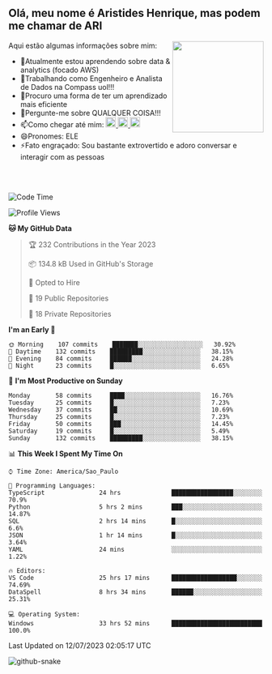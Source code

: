 ## Olá, meu nome é Aristides Henrique, mas podem me chamar de ARI

<div >
Aqui estão algumas informações sobre mim:<img align="right" height="180em" src="https://user-images.githubusercontent.com/97318481/177042589-45d62122-82a9-4a32-b3a7-87b322825b2f.png">
</div>

- 🌱Atualmente estou aprendendo sobre data & analytics (focado AWS)
- 👯Trabalhando como Engenheiro e Analista de Dados na Compass uol!!!
- 🤔Procuro uma forma de ter um aprendizado mais eficiente
- 💬Pergunte-me sobre QUALQUER COISA!!!
- 📫Como chegar até mim:
  <a href="https://www.instagram.com/aryhenry/" target="_blank">
  <img src="https://img.shields.io/badge/-Instagram-%23E4405F?style=for-the-badge&logo=instagram&logoColor=black" height="20px">
  </a>
  <a href="https://www.linkedin.com/in/aristides-henrique/" target="_blank">
  <img src="https://img.shields.io/badge/-LinkedIn-%230077B5?style=for-the-badge&logo=linkedin&logoColor=black" height="20px">
  </a> 
  <a href="mailto:arihenriqueuna@gmail.com">
  <img src="https://img.shields.io/badge/-Gmail-%23333?style=for-the-badge&logo=gmail&logoColor=white" height="20px">
  </a>
- 😄Pronomes: ELE
- ⚡Fato engraçado: Sou bastante extrovertido e adoro conversar e interagir com as pessoas
<br/>
<br/>


<!--START_SECTION:waka-->
![Code Time](http://img.shields.io/badge/Code%20Time-959%20hrs%2053%20mins-blue)

![Profile Views](http://img.shields.io/badge/Profile%20Views-65-blue)

**🐱 My GitHub Data** 

> 🏆 232 Contributions in the Year 2023
 > 
> 📦 134.8 kB Used in GitHub's Storage 
 > 
> 💼 Opted to Hire
 > 
> 📜 19 Public Repositories 
 > 
> 🔑 18 Private Repositories  
 > 
**I'm an Early 🐤** 

```text
🌞 Morning    107 commits    ███████░░░░░░░░░░░░░░░░░░   30.92% 
🌇 Daytime    132 commits    █████████░░░░░░░░░░░░░░░░   38.15% 
🌃 Evening    84 commits     ██████░░░░░░░░░░░░░░░░░░░   24.28% 
🌙 Night      23 commits     █░░░░░░░░░░░░░░░░░░░░░░░░   6.65%

```
📅 **I'm Most Productive on Sunday** 

```text
Monday       58 commits     ████░░░░░░░░░░░░░░░░░░░░░   16.76% 
Tuesday      25 commits     █░░░░░░░░░░░░░░░░░░░░░░░░   7.23% 
Wednesday    37 commits     ██░░░░░░░░░░░░░░░░░░░░░░░   10.69% 
Thursday     25 commits     █░░░░░░░░░░░░░░░░░░░░░░░░   7.23% 
Friday       50 commits     ███░░░░░░░░░░░░░░░░░░░░░░   14.45% 
Saturday     19 commits     █░░░░░░░░░░░░░░░░░░░░░░░░   5.49% 
Sunday       132 commits    █████████░░░░░░░░░░░░░░░░   38.15%

```


📊 **This Week I Spent My Time On** 

```text
⌚︎ Time Zone: America/Sao_Paulo

💬 Programming Languages: 
TypeScript               24 hrs              █████████████████░░░░░░░░   70.9% 
Python                   5 hrs 2 mins        ███░░░░░░░░░░░░░░░░░░░░░░   14.87% 
SQL                      2 hrs 14 mins       █░░░░░░░░░░░░░░░░░░░░░░░░   6.6% 
JSON                     1 hr 14 mins        █░░░░░░░░░░░░░░░░░░░░░░░░   3.64% 
YAML                     24 mins             ░░░░░░░░░░░░░░░░░░░░░░░░░   1.22%

🔥 Editors: 
VS Code                  25 hrs 17 mins      ██████████████████░░░░░░░   74.69% 
DataSpell                8 hrs 34 mins       ██████░░░░░░░░░░░░░░░░░░░   25.31%

💻 Operating System: 
Windows                  33 hrs 52 mins      █████████████████████████   100.0%

```


 Last Updated on 12/07/2023 02:05:17 UTC
<!--END_SECTION:waka-->

<img alt="github-snake" src="https://github.com/AriHenrique/AriHenrique/blob/output/github-contribution-grid-snake-dark.svg" />

